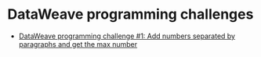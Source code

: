 # DataWeave programming challenges

- [DataWeave programming challenge #1: Add numbers separated by paragraphs and get the max number](https://www.prostdev.com/post/dataweave-programming-challenge-1)